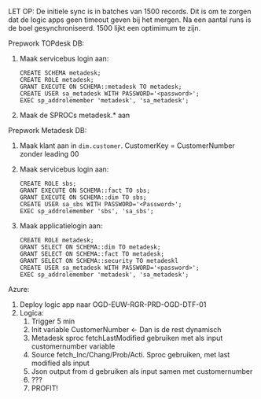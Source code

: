 LET OP: De initiele sync is in batches van 1500 records. 
Dit is om te zorgen dat de logic apps geen timeout geven bij het mergen. 
Na een aantal runs is de boel gesynchroniseerd. 1500 lijkt een optimimum te zijn.

Prepwork TOPdesk DB:
1.  Maak servicebus login aan:

        CREATE SCHEMA metadesk;
        CREATE ROLE metadesk;
        GRANT EXECUTE ON SCHEMA::metadesk TO metadesk;
        CREATE USER sa_metadesk WITH PASSWORD='<password>';
        EXEC sp_addrolemember 'metadesk', 'sa_metadesk';
2.  Maak de SPROCs metadesk.* aan

Prepwork Metadesk DB:
1.  Maak klant aan in `dim.customer`.
    CustomerKey = CustomerNumber zonder leading 00
2.  Maak servicebus login aan:

        CREATE ROLE sbs;
        GRANT EXECUTE ON SCHEMA::fact TO sbs;
        GRANT EXECUTE ON SCHEMA::dim TO sbs;
        CREATE USER sa_sbs WITH PASSWORD='<Password>';
        EXEC sp_addrolemember 'sbs', 'sa_sbs';
2.  Maak applicatielogin aan:

        CREATE ROLE metadesk;
        GRANT SELECT ON SCHEMA::dim TO metadesk;
        GRANT SELECT ON SCHEMA::fact TO metadesk;
        GRANT SELECT ON SCHEMA::security TO metadeskl
        CREATE USER sa_metadesk WITH PASSWORD='<password>';
        EXEC sp_addrolemember 'metadesk', 'sa_metadesk';

Azure:

1.  Deploy logic app naar OGD-EUW-RGR-PRD-OGD-DTF-01
2.  Logica:
    1.  Trigger 5 min
    2.  Init variable CustomerNumber <- Dan is de rest dynamisch
    3.  Metadesk sproc fetchLastModified gebruiken met als input customernumber variable
    4.  Source fetch_Inc/Chang/Prob/Acti. Sproc gebruiken, met last modified als input
    5.  Json output from d gebruiken als input samen met customernumber
    6.  ???
    7.  PROFIT!
